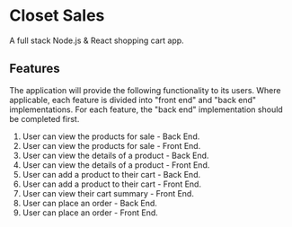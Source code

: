 # Closet Sales

A full stack Node.js & React shopping cart app.

## Features

The application will provide the following functionality to its users. Where applicable, each feature is divided into "front end" and "back end" implementations. For each feature, the "back end" implementation should be completed first.

1. User can view the products for sale - Back End.
2. User can view the products for sale - Front End.
3. User can view the details of a product - Back End.
4. User can view the details of a product - Front End.
5. User can add a product to their cart - Back End.
6. User can add a product to their cart - Front End.
7. User can view their cart summary - Front End.
8. User can place an order - Back End.
9. User can place an order - Front End.
